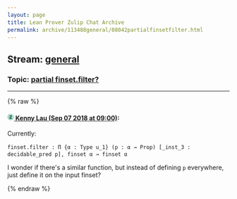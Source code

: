```yaml
---
layout: page
title: Lean Prover Zulip Chat Archive 
permalink: archive/113488general/08042partialfinsetfilter.html
---
```


## Stream: [general](index.html)
### Topic: [partial finset.filter?](08042partialfinsetfilter.html)

---


{% raw %}
#### [![Click to go to Zulip](../../assets/img/zulip2.png) Kenny Lau (Sep 07 2018 at 09:00)](https://leanprover.zulipchat.com/#narrow/stream/113488-general/topic/partial%20finset.filter%3F/near/133493792):
Currently:
```lean
finset.filter : Π {α : Type u_1} (p : α → Prop) [_inst_3 : decidable_pred p], finset α → finset α
```
I wonder if there's a similar function, but instead of defining `p` everywhere, just define it on the input finset?


{% endraw %}
